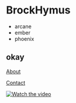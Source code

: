 # BrockHymus
- arcane
- ember
- phoenix
## okay

[About](https://www.bockexe.weebly.com)

[Contact](https://notbock.github.io/contact.html)

[![Watch the video](https://i.imgur.com/vKb2F1B.png)](https://youtu.be/_Wzuaqln7WE)
